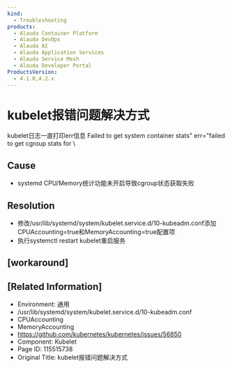 ```yaml
---
kind:
  - Troubleshooting
products:
  - Alauda Container Platform
  - Alauda DevOps
  - Alauda AI
  - Alauda Application Services
  - Alauda Service Mesh
  - Alauda Developer Portal
ProductsVersion:
  - 4.1.0,4.2.x
---
```

<!-- A type of document that involves encountering a fault, diagnosing it, performing root cause analysis, and providing solutions. -->

# kubelet报错问题解决方式

kubelet日志一直打印err信息 Failed to get system container stats" err="failed to get cgroup stats for \

## Cause
- systemd CPU/Memory统计功能未开启导致cgroup状态获取失败

## Resolution
- 修改/usr/lib/systemd/system/kubelet.service.d/10-kubeadm.conf添加CPUAccounting=true和MemoryAccounting=true配置项
- 执行systemctl restart kubelet重启服务

## [workaround]

## [Related Information]
- Environment: 通用
- /usr/lib/systemd/system/kubelet.service.d/10-kubeadm.conf
- CPUAccounting
- MemoryAccounting
- https://github.com/kubernetes/kubernetes/issues/56850
- Component: Kubelet
- Page ID: 115515738
- Original Title: kubelet报错问题解决方式

